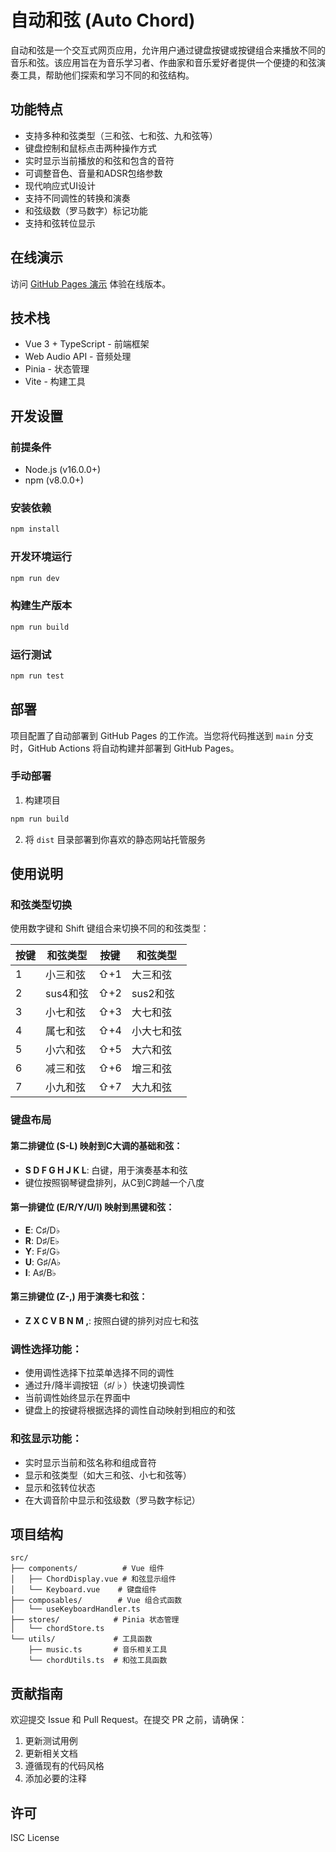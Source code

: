 # 自动和弦 (Auto Chord)

自动和弦是一个交互式网页应用，允许用户通过键盘按键或按键组合来播放不同的音乐和弦。该应用旨在为音乐学习者、作曲家和音乐爱好者提供一个便捷的和弦演奏工具，帮助他们探索和学习不同的和弦结构。

## 功能特点

- 支持多种和弦类型（三和弦、七和弦、九和弦等）
- 键盘控制和鼠标点击两种操作方式
- 实时显示当前播放的和弦和包含的音符
- 可调整音色、音量和ADSR包络参数
- 现代响应式UI设计
- 支持不同调性的转换和演奏
- 和弦级数（罗马数字）标记功能
- 支持和弦转位显示

## 在线演示

访问 [GitHub Pages 演示](https://nikaple.github.io/auto_chord/) 体验在线版本。

## 技术栈

- Vue 3 + TypeScript - 前端框架
- Web Audio API - 音频处理
- Pinia - 状态管理
- Vite - 构建工具

## 开发设置

### 前提条件

- Node.js (v16.0.0+)
- npm (v8.0.0+)

### 安装依赖

```bash
npm install
```

### 开发环境运行

```bash
npm run dev
```

### 构建生产版本

```bash
npm run build
```

### 运行测试

```bash
npm run test
```

## 部署

项目配置了自动部署到 GitHub Pages 的工作流。当您将代码推送到 `main` 分支时，GitHub Actions 将自动构建并部署到 GitHub Pages。

### 手动部署

1. 构建项目
```bash
npm run build
```

2. 将 `dist` 目录部署到你喜欢的静态网站托管服务

## 使用说明

### 和弦类型切换

使用数字键和 Shift 键组合来切换不同的和弦类型：

| 按键 | 和弦类型 | 按键 | 和弦类型 |
|------|----------|------|----------|
| 1 | 小三和弦 | ⇧+1 | 大三和弦 |
| 2 | sus4和弦 | ⇧+2 | sus2和弦 |
| 3 | 小七和弦 | ⇧+3 | 大七和弦 |
| 4 | 属七和弦 | ⇧+4 | 小大七和弦 |
| 5 | 小六和弦 | ⇧+5 | 大六和弦 |
| 6 | 减三和弦 | ⇧+6 | 增三和弦 |
| 7 | 小九和弦 | ⇧+7 | 大九和弦 |

### 键盘布局

#### 第二排键位 (S-L) 映射到C大调的基础和弦：
- **S D F G H J K L**: 白键，用于演奏基本和弦
- 键位按照钢琴键盘排列，从C到C跨越一个八度

#### 第一排键位 (E/R/Y/U/I) 映射到黑键和弦：
- **E**: C♯/D♭
- **R**: D♯/E♭
- **Y**: F♯/G♭
- **U**: G♯/A♭
- **I**: A♯/B♭

#### 第三排键位 (Z-,) 用于演奏七和弦：
- **Z X C V B N M ,**: 按照白键的排列对应七和弦

### 调性选择功能：
- 使用调性选择下拉菜单选择不同的调性
- 通过升/降半调按钮（♯/♭）快速切换调性
- 当前调性始终显示在界面中
- 键盘上的按键将根据选择的调性自动映射到相应的和弦

### 和弦显示功能：
- 实时显示当前和弦名称和组成音符
- 显示和弦类型（如大三和弦、小七和弦等）
- 显示和弦转位状态
- 在大调音阶中显示和弦级数（罗马数字标记）

## 项目结构

```
src/
├── components/          # Vue 组件
│   ├── ChordDisplay.vue # 和弦显示组件
│   └── Keyboard.vue    # 键盘组件
├── composables/        # Vue 组合式函数
│   └── useKeyboardHandler.ts
├── stores/            # Pinia 状态管理
│   └── chordStore.ts
└── utils/             # 工具函数
    ├── music.ts       # 音乐相关工具
    └── chordUtils.ts  # 和弦工具函数
```

## 贡献指南

欢迎提交 Issue 和 Pull Request。在提交 PR 之前，请确保：

1. 更新测试用例
2. 更新相关文档
3. 遵循现有的代码风格
4. 添加必要的注释

## 许可

ISC License

